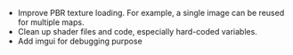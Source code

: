 * Improve PBR texture loading. For example, a single image can be reused for multiple maps.
* Clean up shader files and code, especially hard-coded variables.
* Add imgui for debugging purpose
